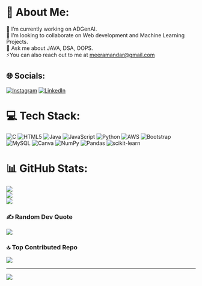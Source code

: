 # 💫 About Me:
🔭 I’m currently working on  ADGenAI.<br>👯 I’m looking to collaborate on Web development and Machine Learning Projects.<br>💬 Ask me about JAVA, DSA, OOPS.<br>⚡You can also reach out to me at meeramandar@gmail.com


## 🌐 Socials:
[![Instagram](https://img.shields.io/badge/Instagram-%23E4405F.svg?logo=Instagram&logoColor=white)](https://instagram.com/_meera_sd) [![LinkedIn](https://img.shields.io/badge/LinkedIn-%230077B5.svg?logo=linkedin&logoColor=white)](https://linkedin.com/in/in/meera-sawantdesai-281258245) 

# 💻 Tech Stack:
![C](https://img.shields.io/badge/c-%2300599C.svg?style=for-the-badge&logo=c&logoColor=white) ![HTML5](https://img.shields.io/badge/html5-%23E34F26.svg?style=for-the-badge&logo=html5&logoColor=white) ![Java](https://img.shields.io/badge/java-%23ED8B00.svg?style=for-the-badge&logo=java&logoColor=white) ![JavaScript](https://img.shields.io/badge/javascript-%23323330.svg?style=for-the-badge&logo=javascript&logoColor=%23F7DF1E) ![Python](https://img.shields.io/badge/python-3670A0?style=for-the-badge&logo=python&logoColor=ffdd54) ![AWS](https://img.shields.io/badge/AWS-%23FF9900.svg?style=for-the-badge&logo=amazon-aws&logoColor=white) ![Bootstrap](https://img.shields.io/badge/bootstrap-%23563D7C.svg?style=for-the-badge&logo=bootstrap&logoColor=white) ![MySQL](https://img.shields.io/badge/mysql-%2300f.svg?style=for-the-badge&logo=mysql&logoColor=white) ![Canva](https://img.shields.io/badge/Canva-%2300C4CC.svg?style=for-the-badge&logo=Canva&logoColor=white) ![NumPy](https://img.shields.io/badge/numpy-%23013243.svg?style=for-the-badge&logo=numpy&logoColor=white) ![Pandas](https://img.shields.io/badge/pandas-%23150458.svg?style=for-the-badge&logo=pandas&logoColor=white) ![scikit-learn](https://img.shields.io/badge/scikit--learn-%23F7931E.svg?style=for-the-badge&logo=scikit-learn&logoColor=white)
# 📊 GitHub Stats:
![](https://github-readme-stats.vercel.app/api?username=Meera0406&theme=default&hide_border=false&include_all_commits=true&count_private=false)<br/>
![](https://github-readme-streak-stats.herokuapp.com/?user=Meera0406&theme=default&hide_border=false)<br/>
![](https://github-readme-stats.vercel.app/api/top-langs/?username=Meera0406&theme=default&hide_border=false&include_all_commits=true&count_private=false&layout=compact)

### ✍️ Random Dev Quote
![](https://quotes-github-readme.vercel.app/api?type=horizontal&theme=radical)

### 🔝 Top Contributed Repo
![](https://github-contributor-stats.vercel.app/api?username=Meera0406&limit=5&theme=dark_dimmed&combine_all_yearly_contributions=true)

---
[![](https://visitcount.itsvg.in/api?id=Meera0406&icon=0&color=0)](https://visitcount.itsvg.in)

<!-- Proudly created with GPRM ( https://gprm.itsvg.in ) -->
